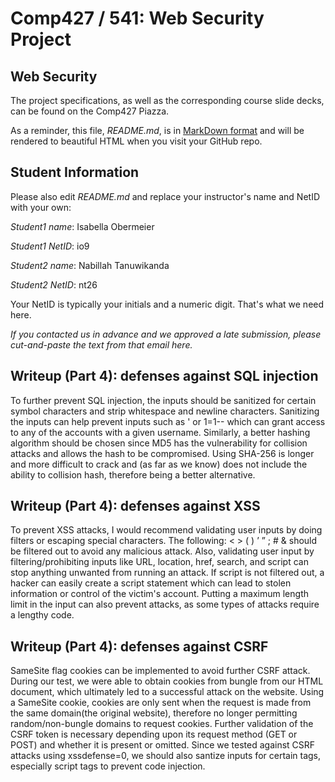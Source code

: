 # Comp427 / 541: Web Security Project

## Web Security
The project specifications, as well as the corresponding course slide decks,
can be found on the Comp427 Piazza.

As a reminder, this file, _README.md_, is in
[MarkDown format](https://guides.github.com/features/mastering-markdown/)
and will be rendered to beautiful HTML when you visit your GitHub repo.

## Student Information
Please also edit _README.md_ and replace your instructor's name and NetID with your own:

_Student1 name_: Isabella Obermeier

_Student1 NetID_: io9

_Student2 name_: Nabillah Tanuwikanda

_Student2 NetID_: nt26

Your NetID is typically your initials and a numeric digit. That's
what we need here.

_If you contacted us in advance and we approved a late submission,
please cut-and-paste the text from that email here._

## Writeup (Part 4): defenses against SQL injection

To further prevent SQL injection, the inputs should be sanitized for certain symbol characters and strip whitespace and newline characters. Sanitizing the inputs can help prevent inputs such as ' or 1=1-- which can grant access to any of the accounts with a given username. Similarly, a better hashing algorithm should be chosen since MD5 has the vulnerability for collision attacks and allows the hash to be compromised. Using SHA-256 is longer and more difficult to crack and (as far as we know) does not include the ability to collision hash, therefore being a better alternative.

## Writeup (Part 4): defenses against XSS

To prevent XSS attacks, I would recommend validating user inputs by doing filters or escaping special characters. The following: < > ( ) ’ ” ; # & should be filtered out to avoid any malicious attack. Also, validating user input by filtering/prohibiting inputs like URL, location, href, search, and script can stop anything unwanted from running an attack. If script is not filtered out, a hacker can easily create a script statement which can lead to stolen information or control of the victim's account. Putting a maximum length limit in the input can also prevent attacks, as some types of attacks require a lengthy code.


## Writeup (Part 4): defenses against CSRF

SameSite flag cookies can be implemented to avoid further CSRF attack. During our test, we were able to obtain cookies from bungle from our HTML document, which ultimately led to a successful attack on the website. Using a SameSite cookie, cookies are only sent when the request is made from the same domain(the original website), therefore no longer permitting random/non-bungle domains to request cookies. Further validation of the CSRF token is necessary depending upon its request method (GET or POST) and whether it is present or omitted. Since we tested against CSRF attacks using xssdefense=0, we should also santize inputs for certain tags, especially script tags to prevent code injection.

